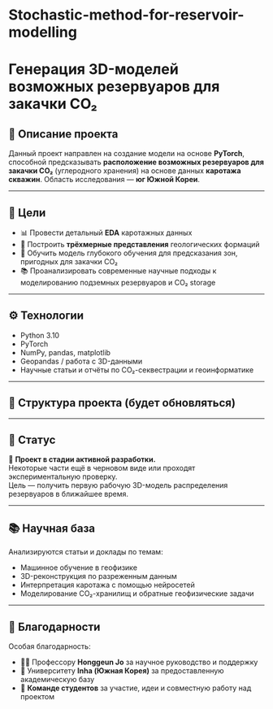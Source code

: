# Stochastic-method-for-reservoir-modelling
# Генерация 3D-моделей возможных резервуаров для закачки CO₂

## 📌 Описание проекта

Данный проект направлен на создание модели на основе **PyTorch**, способной предсказывать **расположение возможных резервуаров для закачки CO₂** (углеродного хранения) на основе данных **каротажа скважин**. Область исследования — **юг Южной Кореи**.

---

## 🧪 Цели

- 📊 Провести детальный **EDA** каротажных данных
- 🧱 Построить **трёхмерные представления** геологических формаций
- 🧠 Обучить модель глубокого обучения для предсказания зон, пригодных для закачки CO₂
- 📚 Проанализировать современные научные подходы к моделированию подземных резервуаров и CO₂ storage

---

## ⚙️ Технологии

- Python 3.10  
- PyTorch  
- NumPy, pandas, matplotlib  
- Geopandas / работа с 3D-данными  
- Научные статьи и отчёты по CO₂-секвестрации и геоинформатике

---

## 📂 Структура проекта (будет обновляться)


---

## 🚧 Статус

🔧 **Проект в стадии активной разработки.**  
Некоторые части ещё в черновом виде или проходят экспериментальную проверку.  
Цель — получить первую рабочую 3D-модель распределения резервуаров в ближайшее время.

---

## 📚 Научная база

Анализируются статьи и доклады по темам:

- Машинное обучение в геофизике  
- 3D-реконструкция по разреженным данным  
- Интерпретация каротажа с помощью нейросетей  
- Моделирование CO₂-хранилищ и обратные геофизические задачи

---

## 🙏 Благодарности

Особая благодарность:

- 🧑‍🏫 Профессору **Honggeun Jo** за научное руководство и поддержку  
- 🏫 Университету **Inha (Южная Корея)** за предоставленную академическую базу  
- 👥 **Команде студентов** за участие, идеи и совместную работу над проектом  
